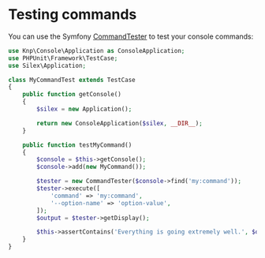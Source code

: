 
# Testing commands

You can use the Symfony [CommandTester](http://symfony.com/doc/current/console.html#testing-commands)
to test your console commands:

```php
use Knp\Console\Application as ConsoleApplication;
use PHPUnit\Framework\TestCase;
use Silex\Application;

class MyCommandTest extends TestCase
{
    public function getConsole()
    {
        $silex = new Application();

        return new ConsoleApplication($silex, __DIR__);
    }

    public function testMyCommand()
    {
        $console = $this->getConsole();
        $console->add(new MyCommand());

        $tester = new CommandTester($console->find('my:command'));
        $tester->execute([
            'command' => 'my:command',
            '--option-name' => 'option-value',
        ]);
        $output = $tester->getDisplay();

        $this->assertContains('Everything is going extremely well.', $output);
    }
}
```
